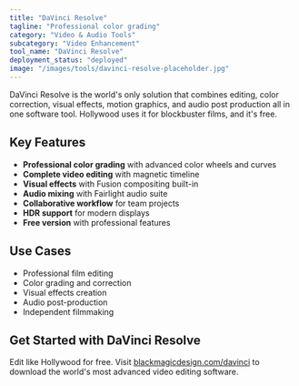 ```yaml
---
title: "DaVinci Resolve"
tagline: "Professional color grading"
category: "Video & Audio Tools"
subcategory: "Video Enhancement"
tool_name: "DaVinci Resolve"
deployment_status: "deployed"
image: "/images/tools/davinci-resolve-placeholder.jpg"
---
```

DaVinci Resolve is the world's only solution that combines editing, color correction, visual effects, motion graphics, and audio post production all in one software tool. Hollywood uses it for blockbuster films, and it's free.

## Key Features

- **Professional color grading** with advanced color wheels and curves
- **Complete video editing** with magnetic timeline
- **Visual effects** with Fusion compositing built-in
- **Audio mixing** with Fairlight audio suite
- **Collaborative workflow** for team projects
- **HDR support** for modern displays
- **Free version** with professional features

## Use Cases

- Professional film editing
- Color grading and correction
- Visual effects creation
- Audio post-production
- Independent filmmaking

## Get Started with DaVinci Resolve

Edit like Hollywood for free. Visit [blackmagicdesign.com/davinci](https://www.blackmagicdesign.com/products/davinciresolve) to download the world's most advanced video editing software.